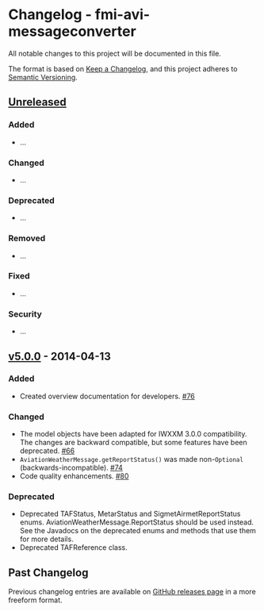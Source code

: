 # Changelog - fmi-avi-messageconverter

All notable changes to this project will be documented in this file.

The format is based on [Keep a Changelog](https://keepachangelog.com/en/1.0.0/), and this project adheres
to [Semantic Versioning](https://semver.org/spec/v2.0.0.html).

## [Unreleased]

### Added

- ...

### Changed

- ...

### Deprecated

- ...

### Removed

- ...

### Fixed

- ...

### Security

- ...

## [v5.0.0] - 2014-04-13

### Added

- Created overview documentation for developers. [#76]

### Changed

- The model objects have been adapted for IWXXM 3.0.0 compatibility. The changes are backward compatible, but some features have been deprecated. [#66]
- `AviationWeatherMessage.getReportStatus()` was made non-`Optional` (backwards-incompatible). [#74]
- Code quality enhancements. [#80]

### Deprecated

- Deprecated TAFStatus, MetarStatus and SigmetAirmetReportStatus enums. AviationWeatherMessage.ReportStatus should be used instead. See the Javadocs on the
  deprecated enums and methods that use them for more details.
- Deprecated TAFReference class.

## Past Changelog

Previous changelog entries are available on [GitHub releases page](https://github.com/fmidev/fmi-avi-messageconverter/releases) in a more freeform format.


[Unreleased]: https://github.com/fmidev/fmi-avi-messageconverter/compare/fmi-avi-messageconverter-5.0.0...HEAD

[v5.0.0]: https://github.com/fmidev/fmi-avi-messageconverter/releases/tag/fmi-avi-messageconverter-5.0.0

[#66]: https://github.com/fmidev/fmi-avi-messageconverter/issues/66

[#74]: https://github.com/fmidev/fmi-avi-messageconverter/issues/74

[#76]: https://github.com/fmidev/fmi-avi-messageconverter/issues/76

[#80]: https://github.com/fmidev/fmi-avi-messageconverter/issues/80
